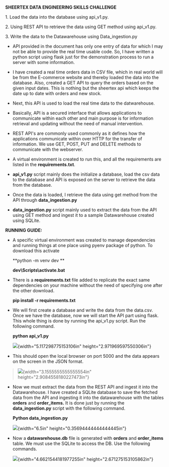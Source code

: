 **SHEERTEX DATA ENGINEERING SKILLS CHALLENGE**

1\. Load the data into the database using api\_v1.py.

2\. Using REST API to retrieve the data using GET method using
api\_v1.py.

3\. Write the data to the Datawarehouse using Data\_ingestion.py

-   API provided in the document has only one entry of data for which I
    may not be able to provide the real time usable code. So, I have
    written a python script using flask just for the demonstration
    process to run a server with some information.

-   I have created a real time orders data in CSV file, which in real
    world will be from the E-commerce website and thereby loaded the
    data into the database. Also, created a GET API to query the orders
    based on the given input dates. This is nothing but the sheertex api
    which keeps the date up to date with orders and new stock.

-   Next, this API is used to load the real time data to
    the datwarehouse.


-   Basically, API is a secured interface that allows applications to
    communicate within each other and main purpose is for information
    retrieval and updating without the need of manual intervention.

-   REST API's are commonly used commonly as it defines how the
    applications communicate within over HTTP for the transfer
    of information. We use GET, POST, PUT and DELETE methods to
    communicate with the webserver.

-   A virtual environment is created to run this, and all the
    requirements are listed in the **requirements.txt**.

-   **api\_v1.py** script mainly does the initialize a database, load
    the csv data to the database and API is exposed on the server to
    retrieve the data from the database.

-   Once the data is loaded, I retrieve the data using get method from
    the API through **data\_ingestion.py**

-   **data\_ingestion.py** script mainly used to extract the data from
    the API using GET method and ingest it to a sample Datawarehouse
    created using SQLite.

**RUNNING GUIDE:**

-   A specific virtual environment was created to manage dependencies
    and running things at one place using pyenv package of python. To
    download this activate

    **python -m venv dev **

    **dev\\Scripts\\activate.bat**

-   There is a **requirements.txt** file added to replicate the exact
    same dependencies on your machine without the need of specifying one
    after the other download.

    **pip install -r requirements.txt**

-   We will first create a database and write the data from
    the data.csv. Once we have the database, now we will start the API
    part using flask. This whole thing is done by running the
    api\_v1.py script. Run the following command.

    **python api\_v1.py**

    ![](media/image2.png){width="5.117298775153106in"
    height="2.971969597550306in"}

-   This should open the local browser on port 5000 and the data appears
    on the screen in the JSON format.

> ![](media/image3.png){width="3.1555555555555554in"
> height="2.9084558180227473in"}

-   Now we must extract the data from the REST API and ingest it into
    the Datawarehouse. I have created a SQLite database to save the
    fetched data from the API and ingesting it into the datawarehouse
    with the tables **orders** and **order\_items.** It is done just by
    running the **data\_ingestion.py** script with the
    following command.

    **Python data\_ingestion.py**

    ![](media/image4.png){width="6.5in" height="0.35694444444444445in"}

-   Now a **datawarehouse.db** file is generated with **orders** and
    **order\_items** table. We must use the SQLite to access the DB. Use
    the following commands.

    ![](media/image5.png){width="4.6621544181977255in"
    height="2.671275153105862in"}
